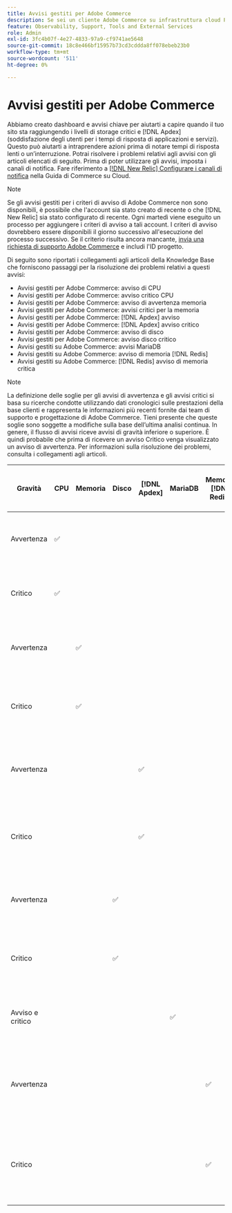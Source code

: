 ```yaml
---
title: Avvisi gestiti per Adobe Commerce
description: Se sei un cliente Adobe Commerce su infrastruttura cloud Pro plan architecture, puoi utilizzare avvisi gestiti per comprendere lo stato del sito. Se sei un cliente Adobe Commerce su infrastruttura cloud con architettura di piano Starter, riceverai solo avvisi per  [!DNL Apdex]  e condizioni relative al tasso di errore.
feature: Observability, Support, Tools and External Services
role: Admin
exl-id: 3fc4b07f-4e27-4833-97a9-cf9741ae5648
source-git-commit: 18c8e466bf15957b73cd3cddda8ff078ebeb23b0
workflow-type: tm+mt
source-wordcount: '511'
ht-degree: 0%

---
```


# Avvisi gestiti per Adobe Commerce


Abbiamo creato dashboard e avvisi chiave per aiutarti a capire quando il tuo sito sta raggiungendo i livelli di storage critici e [!DNL Apdex] (soddisfazione degli utenti per i tempi di risposta di applicazioni e servizi). Questo può aiutarti a intraprendere azioni prima di notare tempi di risposta lenti o un’interruzione. Potrai risolvere i problemi relativi agli avvisi con gli articoli elencati di seguito. Prima di poter utilizzare gli avvisi, imposta i canali di notifica. Fare riferimento a [[!DNL New Relic] Configurare i canali di notifica](https://experienceleague.adobe.com/it/docs/commerce-on-cloud/user-guide/monitor/new-relic/new-relic-service) nella Guida di Commerce su Cloud.

>[!NOTE]
>
>Se gli avvisi gestiti per i criteri di avviso di Adobe Commerce non sono disponibili, è possibile che l&#39;account sia stato creato di recente o che [!DNL New Relic] sia stato configurato di recente. Ogni martedì viene eseguito un processo per aggiungere i criteri di avviso a tali account. I criteri di avviso dovrebbero essere disponibili il giorno successivo all&#39;esecuzione del processo successivo. Se il criterio risulta ancora mancante, [invia una richiesta di supporto Adobe Commerce](https://experienceleague.adobe.com/it/docs/commerce-knowledge-base/kb/help-center-guide/magento-help-center-user-guide#support-case) e includi l&#39;ID progetto.

Di seguito sono riportati i collegamenti agli articoli della Knowledge Base che forniscono passaggi per la risoluzione dei problemi relativi a questi avvisi:

* Avvisi gestiti per Adobe Commerce: avviso di CPU
* Avvisi gestiti per Adobe Commerce: avviso critico CPU
* Avvisi gestiti per Adobe Commerce: avviso di avvertenza memoria
* Avvisi gestiti per Adobe Commerce: avvisi critici per la memoria
* Avvisi gestiti per Adobe Commerce: [!DNL Apdex] avviso
* Avvisi gestiti per Adobe Commerce: [!DNL Apdex] avviso critico
* Avvisi gestiti per Adobe Commerce: avviso di disco
* Avvisi gestiti per Adobe Commerce: avviso disco critico
* Avvisi gestiti su Adobe Commerce: avvisi MariaDB
* Avvisi gestiti su Adobe Commerce: avviso di memoria [!DNL Redis]
* Avvisi gestiti su Adobe Commerce: [!DNL Redis] avviso di memoria critica

>[!NOTE]
>
>La definizione delle soglie per gli avvisi di avvertenza e gli avvisi critici si basa su ricerche condotte utilizzando dati cronologici sulle prestazioni della base clienti e rappresenta le informazioni più recenti fornite dai team di supporto e progettazione di Adobe Commerce. Tieni presente che queste soglie sono soggette a modifiche sulla base dell’ultima analisi continua. In genere, il flusso di avvisi riceve avvisi di gravità inferiore o superiore. È quindi probabile che prima di ricevere un avviso Critico venga visualizzato un avviso di avvertenza. Per informazioni sulla risoluzione dei problemi, consulta i collegamenti agli articoli.

| Gravità | CPU | Memoria | Disco | [!DNL Apdex] | MariaDB | Memoria [!DNL Redis] | Articolo sulla risoluzione dei problemi |
|----------|-----|--------|------|-------|---------|--------------|-------------------------|
| Avvertenza | ✅ |        |      |       |         |              | [Avvisi gestiti per Adobe Commerce: avviso di CPU](managed-alerts-for-magento-commerce-cpu-warning-alert.md) |
| Critico | ✅ |        |      |       |         |              | [Avvisi gestiti per Adobe Commerce: avviso critico CPU](managed-alerts-on-magento-commerce-cpu-critical-alert.md) |
| Avvertenza |     | ✅ |      |       |         |              | [Avvisi gestiti per Adobe Commerce: avviso di memoria](managed-alerts-for-magento-commerce-memory-warning-alert.md) |
| Critico |     | ✅ |      |       |         |              | [Avvisi gestiti per Adobe Commerce: avviso di memoria critica](managed-alerts-on-magento-commerce-memory-critical-alert.md) |
| Avvertenza |     |        |      | ✅ |         |              | [Avvisi gestiti per Adobe Commerce: [!DNL Apdex] avviso](managed-alerts-for-magento-commerce-apdex-warning-alert.md) |
| Critico |     |        |      | ✅ |         |              | [Avvisi gestiti per Adobe Commerce: [!DNL Apdex] avviso critico](managed-alerts-for-magento-commerce-apdex-critical-alert.md) |
| Avvertenza |     |        | ✅ |       |         |              | [Avvisi gestiti per Adobe Commerce: avviso disco](managed-alerts-for-magento-commerce-disk-warning-alert.md) |
| Critico |     |        | ✅ |       |         |              | [Avvisi gestiti per Adobe Commerce: avviso disco critico](managed-alerts-for-magento-commerce-disk-critical-alert.md) |
| Avviso e critico |     |        |      |       | ✅ |              | [Avvisi gestiti su Adobe Commerce: avvisi MariaDB](managed-alerts-on-magento-commerce-mariadb-alerts.md) |
| Avvertenza |     |        |      |       |         | ✅ | [Avvisi gestiti in Adobe Commerce: [!DNL Redis] avviso di avviso memoria](managed-alerts-on-magento-commerce-redis-memory-warning-alert.md) |
| Critico |     |        |      |       |         | ✅ | [Avvisi gestiti in Adobe Commerce: [!DNL Redis] avviso di memoria critica](managed-alerts-on-magento-commerce-redis-memory-critical-alert.md) |
